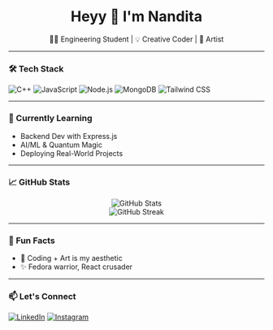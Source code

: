 <h1 align="center">Heyy 👋 I'm Nandita</h1>
<p align="center">👩‍💻 Engineering Student | 💡 Creative Coder | 🎨 Artist</p>

---

### 🛠️ Tech Stack
![C++](https://img.shields.io/badge/-C++-00599C?style=flat-square&logo=c%2b%2b)
![JavaScript](https://img.shields.io/badge/-JavaScript-F7DF1E?style=flat-square&logo=javascript)
![Node.js](https://img.shields.io/badge/-Node.js-339933?style=flat-square&logo=node.js)
![MongoDB](https://img.shields.io/badge/-MongoDB-47A248?style=flat-square&logo=mongodb)
![Tailwind CSS](https://img.shields.io/badge/-Tailwind-38B2AC?style=flat-square&logo=tailwind-css)

---

### 🌱 Currently Learning
- Backend Dev with Express.js
- AI/ML & Quantum Magic
- Deploying Real-World Projects

---

### 📈 GitHub Stats
<p align="center">
  <img src="https://github-readme-stats.vercel.app/api?username=your-username&show_icons=true&theme=radical" alt="GitHub Stats" />
  <br />
  <img src="https://github-readme-streak-stats.herokuapp.com/?user=your-username&theme=radical" alt="GitHub Streak" />
</p>

---

### 🌸 Fun Facts
- 🎯 Coding + Art is my aesthetic
- ✨ Fedora warrior, React crusader

---

### 📫 Let's Connect
[![LinkedIn](https://img.shields.io/badge/-LinkedIn-0A66C2?style=flat-square&logo=linkedin&logoColor=white)](https://www.linkedin.com/in/nandita-n-patil-3a8b0632a/)
[![Instagram](https://img.shields.io/badge/-Insta-E4405F?style=flat-square&logo=instagram&logoColor=white)](https://instagram.com/nanditanpatil.pyt)

